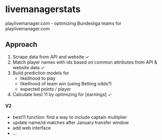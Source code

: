 # livemanagerstats
playlivemanager.com - optimizing Bundesliga teams for playlivemanager.com

## Approach
1. Scrape data from API and website ✓
2. Match player names with ids based on common attributes from API & website data ✓
3. Build prediction models for
    - likelihood to play
    - likelihood of team win (using Betting odds?)
    - expected points / player
4. Calculate best 11 by optimizing for [earnings] ✓

#### V2
- best11 function: find a way to include captain multiplier
- update name/id matches after January transfer window
- add web interface
- ...
